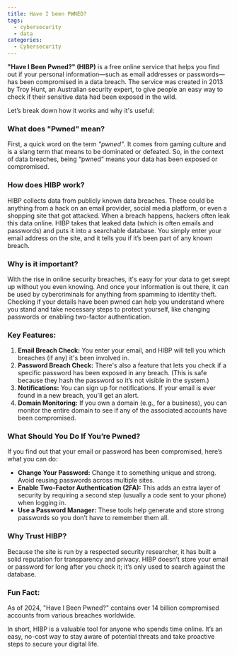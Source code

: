 ```yaml
---
title: Have I been PWNED?
tags:
  - cybersecurity
  - data
categories:
  - Cybersecurity
---
```

**"Have I Been Pwned?" (HIBP)** is a free online service that helps you find out if your personal information—such as email addresses or passwords—has been compromised in a data breach. The service was created in 2013 by Troy Hunt, an Australian security expert, to give people an easy way to check if their sensitive data had been exposed in the wild.

Let’s break down how it works and why it's useful:

### What does "Pwned" mean?
First, a quick word on the term *"pwned"*. It comes from gaming culture and is a slang term that means to be dominated or defeated. So, in the context of data breaches, being “pwned” means your data has been exposed or compromised.

### How does HIBP work?
HIBP collects data from publicly known data breaches. These could be anything from a hack on an email provider, social media platform, or even a shopping site that got attacked. When a breach happens, hackers often leak this data online. HIBP takes that leaked data (which is often emails and passwords) and puts it into a searchable database. You simply enter your email address on the site, and it tells you if it’s been part of any known breach.

### Why is it important?
With the rise in online security breaches, it's easy for your data to get swept up without you even knowing. And once your information is out there, it can be used by cybercriminals for anything from spamming to identity theft. Checking if your details have been pwned can help you understand where you stand and take necessary steps to protect yourself, like changing passwords or enabling two-factor authentication.

### Key Features:
1. **Email Breach Check:** You enter your email, and HIBP will tell you which breaches (if any) it's been involved in. 
2. **Password Breach Check:** There's also a feature that lets you check if a specific password has been exposed in any breach. (This is safe because they hash the password so it’s not visible in the system.)
3. **Notifications:** You can sign up for notifications. If your email is ever found in a new breach, you'll get an alert.
4. **Domain Monitoring:** If you own a domain (e.g., for a business), you can monitor the entire domain to see if any of the associated accounts have been compromised.

### What Should You Do If You’re Pwned?
If you find out that your email or password has been compromised, here’s what you can do:
- **Change Your Password:** Change it to something unique and strong. Avoid reusing passwords across multiple sites.
- **Enable Two-Factor Authentication (2FA):** This adds an extra layer of security by requiring a second step (usually a code sent to your phone) when logging in.
- **Use a Password Manager:** These tools help generate and store strong passwords so you don’t have to remember them all.

### Why Trust HIBP?
Because the site is run by a respected security researcher, it has built a solid reputation for transparency and privacy. HIBP doesn’t store your email or password for long after you check it; it’s only used to search against the database.

### Fun Fact:
As of 2024, "Have I Been Pwned?" contains over 14 billion compromised accounts from various breaches worldwide.

In short, HIBP is a valuable tool for anyone who spends time online. It’s an easy, no-cost way to stay aware of potential threats and take proactive steps to secure your digital life.